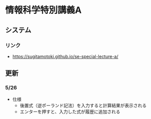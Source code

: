 # 情報科学特別講義A

## システム

### リンク

- https://sugitamotoki.github.io/se-special-lecture-a/

## 更新

### 5/26

- 仕様
  - 後置式（逆ポーランド記法）を入力すると計算結果が表示される
  - エンターを押すと、入力した式が履歴に追加される
